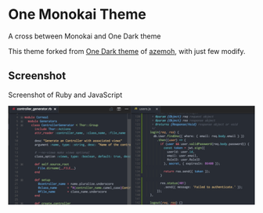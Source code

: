 # One Monokai Theme

A cross between Monokai and One Dark theme

This theme forked from [One Dark theme](https://github.com/azemoh/vscode-one-monokai) of [azemoh](https://github.com/azemoh), with just few modify.

## Screenshot
Screenshot of Ruby and JavaScript

![Theme Screenshot](screenshot-v0.2.0.png)

